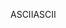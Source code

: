 <span data-ttu-id="4071a-101">ASCII</span><span class="sxs-lookup"><span data-stu-id="4071a-101">ASCII</span></span>